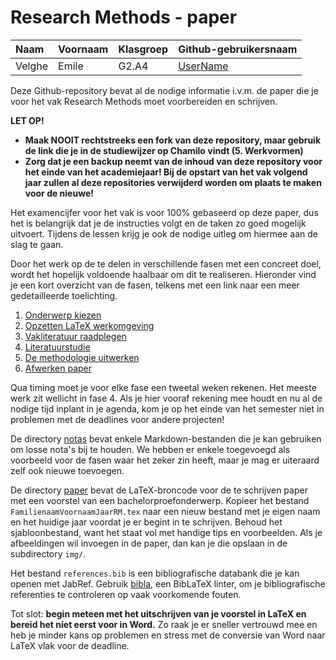 # Research Methods - paper

| Naam         | Voornaam  | Klasgroep | Github-gebruikersnaam                   |
| :----------- | :-------- | :-------- | :-------------------------------------- |
| Velghe | Emile | G2.A4     | [UserName](https://github.com/Velghe0207) |

Deze Github-repository bevat al de nodige informatie i.v.m. de paper die je voor het vak Research Methods moet voorbereiden en schrijven. 

**LET OP!**

- **Maak NOOIT rechtstreeks een fork van deze repository, maar gebruik de link die je in de studiewijzer op Chamilo vindt (5. Werkvormen)**
- **Zorg dat je een backup neemt van de inhoud van deze repository voor het einde van het academiejaar! Bij de opstart van het vak volgend jaar zullen al deze repositories verwijderd worden om plaats te maken voor de nieuwe!**

Het examencijfer voor het vak is voor 100% gebaseerd op deze paper, dus het is belangrijk dat je de instructies volgt en de taken zo goed mogelijk uitvoert. Tijdens de lessen krijg je ook de nodige uitleg om hiermee aan de slag te gaan.

Door het werk op de te delen in verschillende fasen met een concreet doel, wordt het hopelijk voldoende haalbaar om dit te realiseren. Hieronder vind je een kort overzicht van de fasen, telkens met een link naar een meer gedetailleerde toelichting.

1. [Onderwerp kiezen](instructies/1-onderwerp.md)
2. [Opzetten LaTeX werkomgeving](instructies/2-werkomgeving.md)
3. [Vakliteratuur raadplegen](instructies/3-vakliteratuur.md)
4. [Literatuurstudie](instructies/4-literatuurstudie.md)
5. [De methodologie uitwerken](instructies/5-methodologie.md)
6. [Afwerken paper](instructies/6-afwerken.md)

Qua timing moet je voor elke fase een tweetal weken rekenen. Het meeste werk zit wellicht in fase 4. Als je hier vooraf rekening mee houdt en nu al de nodige tijd inplant in je agenda, kom je op het einde van het semester niet in problemen met de deadlines voor andere projecten!

De directory [notas](notas/) bevat enkele Markdown-bestanden die je kan gebruiken om losse nota's bij te houden. We hebben er enkele toegevoegd als voorbeeld voor de fasen waar het zeker zin heeft, maar je mag er uiteraard zelf ook nieuwe toevoegen.

De directory [paper](paper/) bevat de LaTeX-broncode voor de te schrijven paper met een voorstel van een bachelorproefonderwerp. Kopieer het bestand `FamilienaamVoornaamJaarRM.tex` naar een nieuw bestand met je eigen naam en het huidige jaar voordat je er begint in te schrijven. Behoud het sjabloonbestand, want het staat vol met handige tips en voorbeelden. Als je afbeeldingen wil invoegen in de paper, dan kan je die opslaan in de subdirectory `img/`.

Het bestand `references.bib` is een bibliografische databank die je kan openen met JabRef. Gebruik [bibla](https://github.com/MrClassicT/bibla), een BibLaTeX linter, om je bibliografische referenties te controleren op vaak voorkomende fouten.

Tot slot: **begin meteen met het uitschrijven van je voorstel in LaTeX en bereid het niet eerst voor in Word.** Zo raak je er sneller vertrouwd mee en heb je minder kans op problemen en stress met de conversie van Word naar LaTeX vlak voor de deadline.
